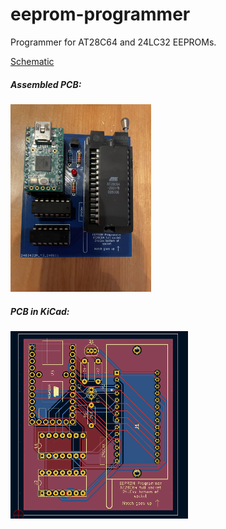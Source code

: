 # eeprom-programmer

Programmer for AT28C64 and 24LC32 EEPROMs.

[Schematic](hardware/schematic.pdf)

##### Assembled PCB:
<img src="images/real.jpg" height="300">

##### PCB in KiCad:
<img src="images/pcb.png" height="300">
